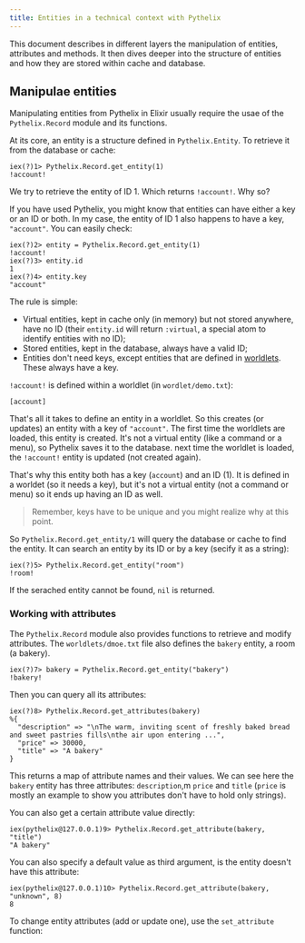 ```yaml
---
title: Entities in a technical context with Pythelix
---
```


This document describes in different layers the manipulation of entities, attributes and methods. It then dives deeper into the structure of entities and how they are stored within cache and database.

## Manipulae entities

Manipulating entities from Pythelix in Elixir usually require the usae of the `Pythelix.Record` module and its functions.

At its core, an entity is a structure defined in `Pythelix.Entity`. To retrieve it from the database or cache:

```iex
iex(?)1> Pythelix.Record.get_entity(1)
!account!
```

We try to retrieve the entity of ID 1. Which returns `!account!`. Why so?

If you have used Pythelix, you might know that entities can have either a key or an ID or both. In my case, the entity of ID 1 also happens to have a key, `"account"`. You can easily check:

```iex
iex(?)2> entity = Pythelix.Record.get_entity(1)
!account!
iex(?)3> entity.id
1
iex(?)4> entity.key
"account"
```

The rule is simple:

- Virtual entities, kept in cache only (in memory) but not stored anywhere, have no ID (their `entity.id` will return `:virtual`, a special atom to identify entities with no ID);
- Stored entities, kept in the database, always have a valid ID;
- Entities don't need keys, except entities that are defined in [worldlets](../worldlets.md). These always have a key.

`!account!` is defined within a worldlet (in `wordlet/demo.txt`):

```
[account]
```

That's all it takes to define an entity in a worldlet. So this creates (or updates) an entity with a key of `"account"`. The first time the worldlets are loaded, this entity is created. It's not a virtual entity (like a command or a menu), so Pythelix saves it to the database. next time the worldlet is loaded, the `!account!` entity is updated (not created again).

That's why this entity both has a key (`account`) and an ID (1). It is defined in a worldet (so it needs a key), but it's not a virtual entity (not a command or menu) so it ends up having an ID as well.

> Remember, keys have to be unique and you might realize why at this point.

So `Pythelix.Record.get_entity/1` will query the database or cache to find the entity. It can search an entity by its ID or by a key (secify it as a string):

```iex
iex(?)5> Pythelix.Record.get_entity("room")
!room!
```

If the serached entity cannot be found, `nil` is returned.

### Working with attributes

The `Pythelix.Record` module also provides functions to retrieve and modify attributes. The `worldlets/dmoe.txt` file also defines the `bakery` entity, a room (a bakery).

```iex
iex(?)7> bakery = Pythelix.Record.get_entity("bakery")
!bakery!
```

Then you can query all its attributes:

```iex
iex(?)8> Pythelix.Record.get_attributes(bakery)
%{
  "description" => "\nThe warm, inviting scent of freshly baked bread and sweet pastries fills\nthe air upon entering ...",
  "price" => 30000,
  "title" => "A bakery"
}
```

This returns a map of attribute names and their values. We can see here the `bakery` entity has three attributes: `description`,m `price` and `title` (`price` is mostly an example to show you attributes don't have to hold only strings).

You can also get a certain attribute value directly:

```iex
iex(pythelix@127.0.0.1)9> Pythelix.Record.get_attribute(bakery, "title")
"A bakery"
```

You can also specify a default value as third argument, is the entity doesn't have this attribute:

```iex
iex(pythelix@127.0.0.1)10> Pythelix.Record.get_attribute(bakery, "unknown", 8)
8
```

To change entity attributes (add or update one), use the `set_attribute` function:

